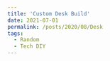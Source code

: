 ```yaml
---
title: 'Custom Desk Build'
date: 2021-07-01
permalink: /posts/2020/08/Desk
tags:
  - Random
  - Tech DIY
---
```



